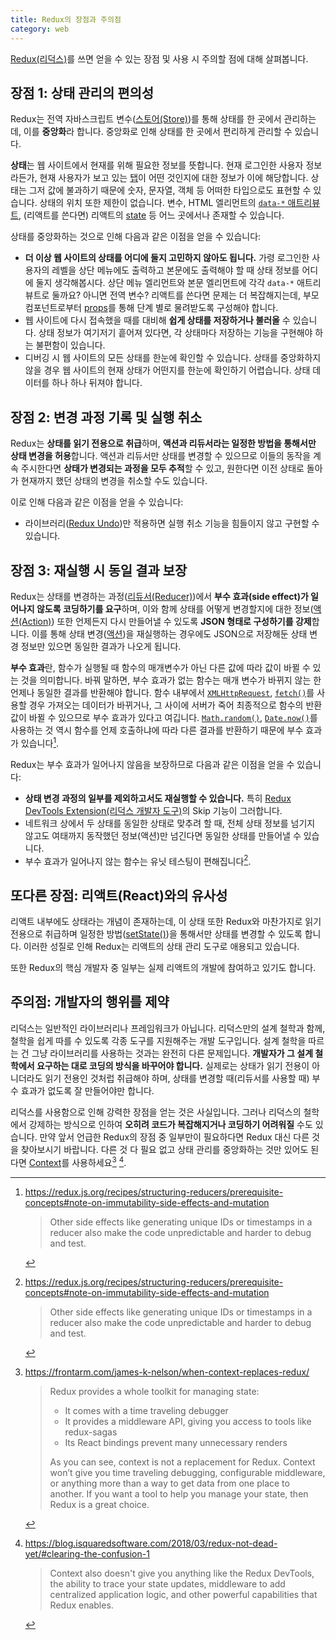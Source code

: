 ```yaml
---
title: Redux의 장점과 주의점
category: web
---
```


[Redux(리덕스)](https://redux.js.org/)를 쓰면 얻을 수 있는 장점 및 사용 시 주의할 점에 대해 살펴봅니다.

## 장점 1: 상태 관리의 편의성

Redux는 전역 자바스크립트 변수([스토어(Store)](https://redux.js.org/glossary#store))를 통해 상태를 한 곳에서 관리하는데, 이를 **중앙화**라 합니다. 중앙화로 인해 상태를 한 곳에서 편리하게 관리할 수 있습니다.

**상태**는 웹 사이트에서 현재를 위해 필요한 정보를 뜻합니다. 현재 로그인한 사용자 정보라든가, 현재 사용자가 보고 있는 [탭](https://react-bootstrap.github.io/components/tabs/)이 어떤 것인지에 대한 정보가 이에 해당합니다. 상태는 그저 값에 불과하기 때문에 숫자, 문자열, 객체 등 어떠한 타입으로도 표현할 수 있습니다. 상태의 위치 또한 제한이 없습니다. 변수, HTML 엘리먼트의 [`data-*` 애트리뷰트](https://developer.mozilla.org/en-US/docs/Learn/HTML/Howto/Use_data_attributes), (리액트를 쓴다면) 리액트의 [state](https://reactjs.org/docs/glossary.html#state) 등 어느 곳에서나 존재할 수 있습니다.

상태를 중앙화하는 것으로 인해 다음과 같은 이점을 얻을 수 있습니다:

- **더 이상 웹 사이트의 상태를 어디에 둘지 고민하지 않아도 됩니다.** 가령 로그인한 사용자의 레벨을 상단 메뉴에도 출력하고 본문에도 출력해야 할 때 상태 정보를 어디에 둘지 생각해봅시다. 상단 메뉴 엘리먼트와 본문 엘리먼트에 각각 `data-*` 애트리뷰트로 둘까요? 아니면 전역 변수? 리액트를 쓴다면 문제는 더 복잡해지는데, 부모 컴포넌트로부터 [props](https://reactjs.org/docs/glossary.html#props)를 통해 단계 별로 물려받도록 구성해야 합니다.
- 웹 사이트에 다시 접속했을 때를 대비해 **쉽게 상태를 저장하거나 불러올** 수 있습니다. 상태 정보가 여기저기 흩어져 있다면, 각 상태마다 저장하는 기능을 구현해야 하는 불편함이 있습니다.
- 디버깅 시 웹 사이트의 모든 상태를 한눈에 확인할 수 있습니다. 상태를 중앙화하지 않을 경우 웹 사이트의 현재 상태가 어떤지를 한눈에 확인하기 어렵습니다. 상태 데이터를 하나 하나 뒤져야 합니다. 

## 장점 2: 변경 과정 기록 및 실행 취소

Redux는 **상태를 읽기 전용으로 취급**하며, **액션과 리듀서라는 일정한 방법을 통해서만 상태 변경을 허용**합니다. 액션과 리듀서만 상태를 변경할 수 있으므로 이들의 동작을 계속 주시한다면 **상태가 변경되는 과정을 모두 추적**할 수 있고, 원한다면 이전 상태로 돌아가 현재까지 했던 상태의 변경을 취소할 수도 있습니다.

이로 인해 다음과 같은 이점을 얻을 수 있습니다:

- 라이브러리([Redux Undo](https://redux.js.org/recipes/implementing-undo-history#using-redux-undo))만 적용하면 실행 취소 기능을 힘들이지 않고 구현할 수 있습니다.

## 장점 3: 재실행 시 동일 결과 보장

Redux는 상태를 변경하는 과정([리듀서(Reducer)](https://redux.js.org/glossary#reducer))에서 **부수 효과(side effect)가 일어나지 않도록 코딩하기를 요구**하며, 이와 함께 상태를 어떻게 변경할지에 대한 정보([액션(Action)](https://redux.js.org/glossary#action)) 또한 언제든지 다시 만들어낼 수 있도록 **JSON 형태로 구성하기를 강제**합니다. 이를 통해 상태 변경([액션](https://redux.js.org/glossary#action))을 재실행하는 경우에도 JSON으로 저장해둔 상태 변경 정보만 있으면 동일한 결과가 나오게 됩니다.

**부수 효과**란, 함수가 실행될 때 함수의 매개변수가 아닌 다른 값에 따라 값이 바뀔 수 있는 것을 의미합니다. 바꿔 말하면, 부수 효과가 없는 함수는 매개 변수가 바뀌지 않는 한 언제나 동일한 결과를 반환해야 합니다. 함수 내부에서 [`XMLHttpRequest`](https://developer.mozilla.org/en-US/docs/Web/API/XMLHttpRequest), [`fetch()`](https://developer.mozilla.org/en-US/docs/Web/API/Fetch_API)를 사용할 경우 가져오는 데이터가 바뀌거나, 그 사이에 서버가 죽어 최종적으로 함수의 반환값이 바뀔 수 있으므로 부수 효과가 있다고 여깁니다. [`Math.random()`](https://developer.mozilla.org/en-US/docs/Web/JavaScript/Reference/Global_Objects/Math/random), [`Date.now()`](https://developer.mozilla.org/en-US/docs/Web/JavaScript/Reference/Global_Objects/Date/now)를 사용하는 것 역시 함수를 언제 호출하냐에 따라 다른 결과를 반환하기 때문에 부수 효과가 있습니다[^side-effects].

[^side-effects]:
    <https://redux.js.org/recipes/structuring-reducers/prerequisite-concepts#note-on-immutability-side-effects-and-mutation>
    
    > Other side effects like generating unique IDs or timestamps in a reducer also make the code unpredictable and harder to debug and test.

Redux는 부수 효과가 일어나지 않음을 보장하므로 다음과 같은 이점을 얻을 수 있습니다:

- **상태 변경 과정의 일부를 제외하고서도 재실행할 수 있습니다.** 특히 [Redux DevTools Extension(리덕스 개발자 도구)](http://extension.remotedev.io/)의 Skip 기능이 그러합니다.
- 네트워크 상에서 두 상태를 동일한 상태로 맞추려 할 때, 전체 상태 정보를 넘기지 않고도 여태까지 동작했던 정보(액션)만 넘긴다면 동일한 상태를 만들어낼 수 있습니다. 
- 부수 효과가 일어나지 않는 함수는 유닛 테스팅이 편해집니다[^side-effects].

## 또다른 장점: 리액트(React)와의 유사성

리액트 내부에도 상태라는 개념이 존재하는데, 이 상태 또한 Redux와 마찬가지로 읽기 전용으로 취급하며 일정한 방법([setState()](https://reactjs.org/docs/react-component.html#setstate))을 통해서만 상태를 변경할 수 있도록 합니다. 이러한 성질로 인해 Redux는 리액트의 상태 관리 도구로 애용되고 있습니다.

또한 Redux의 핵심 개발자 중 일부는 실제 리액트의 개발에 참여하고 있기도 합니다.

## 주의점: 개발자의 행위를 제약

리덕스는 일반적인 라이브러리나 프레임워크가 아닙니다. 리덕스만의 설계 철학과 함께, 철학을 쉽게 따를 수 있도록 각종 도구를 지원해주는 개발 도구입니다. 설계 철학을 따르는 건 그냥 라이브러리를 사용하는 것과는 완전히 다른 문제입니다. **개발자가 그 설계 철학에서 요구하는 대로 코딩의 방식을 바꾸어야 합니다.** 실제로는 상태가 읽기 전용이 아니더라도 읽기 전용인 것처럽 취급해야 하며, 상태를 변경할 때(리듀서를 사용할 때) 부수 효과가 없도록 잘 만들어야만 합니다.

리덕스를 사용함으로 인해 강력한 장점을 얻는 것은 사실입니다. 그러나 리덕스의 철학에서 강제하는 방식으로 인하여 **오히려 코드가 복잡해지거나 코딩하기 어려워질** 수도 있습니다. 만약 앞서 언급한 Redux의 장점 중 일부만이 필요하다면 Redux 대신 다른 것을 찾아보시기 바랍니다. 다른 것 다 필요 없고 상태 관리를 중앙화하는 것만 있어도 된다면 [Context](https://reactjs.org/docs/context.html)를 사용하세요[^when-context-replaces-redux] [^redux-not-dead-yet].

[^when-context-replaces-redux]:
    <https://frontarm.com/james-k-nelson/when-context-replaces-redux/>

    > Redux provides a whole toolkit for managing state:
    >
    > - It comes with a time traveling debugger
    > - It provides a middleware API, giving you access to tools like redux-sagas
    > - Its React bindings prevent many unnecessary renders
    >
    > As you can see, context is not a replacement for Redux. Context won’t give you time traveling debugging, configurable middleware, or anything more than a way to get data from one place to another. If you want a tool to help you manage your state, then Redux is a great choice.
    
[^redux-not-dead-yet]:
    <https://blog.isquaredsoftware.com/2018/03/redux-not-dead-yet/#clearing-the-confusion-1>

    > Context also doesn't give you anything like the Redux DevTools, the ability to trace your state updates, middleware to add centralized application logic, and other powerful capabilities that Redux enables.
